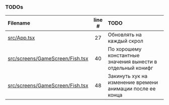 ### TODOs
| Filename | line # | TODO |
|:------|:------:|:------|
| [src/App.tsx](src/App.tsx#L27) | 27 | Обновлять на каждый скрол |
| [src/screens/GameScreen/Fish.tsx](src/screens/GameScreen/Fish.tsx#L40) | 40 | По хорошему константные значения вынести в отдельный конифг |
| [src/screens/GameScreen/Fish.tsx](src/screens/GameScreen/Fish.tsx#L48) | 48 | Закинуть хук на изменение времени анимации после ее конца |

